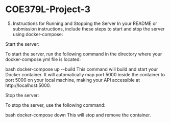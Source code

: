 # COE379L-Project-3

5. Instructions for Running and Stopping the Server
In your README or submission instructions, include these steps to start and stop the server using docker-compose:

Start the server:

To start the server, run the following command in the directory where your docker-compose.yml file is located:

bash docker-compose up --build
This command will build and start your Docker container. It will automatically map port 5000 inside the container to port 5000 on your local machine, making your API accessible at http://localhost:5000.

Stop the server:

To stop the server, use the following command:

bash docker-compose down
This will stop and remove the container.
